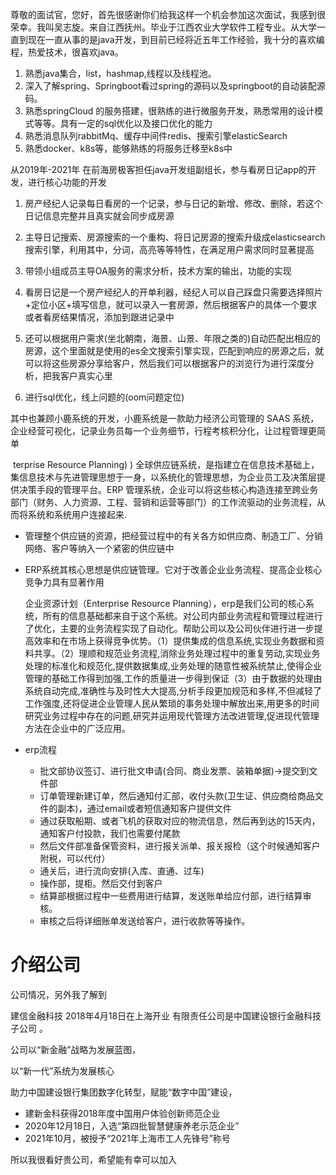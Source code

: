  尊敬的面试官，您好，首先很感谢你们给我这样一个机会参加这次面试，我感到很荣幸。我叫吴志旋。来自江西抚州。毕业于江西农业大学软件工程专业。从大学一直到现在一直从事的是java开发，到目前已经将近五年工作经验，我十分的喜欢编程，热爱技术，很喜欢java。

1. 熟悉java集合，list，hashmap,线程以及线程池。
2. 深入了解spring、Springboot看过spring的源码以及springboot的自动装配源码。
3. 熟悉springCloud 的服务搭建，很熟练的进行微服务开发，熟悉常用的设计模式等等。具有一定的sql优化以及接口优化的能力
4. 熟悉消息队列rabbitMq、缓存中间件redis、搜索引擎elasticSearch
5. 熟悉docker、k8s等，能够熟练的将服务迁移至k8s中

从2019年-2021年 在前海房极客担任java开发组副组长，参与看房日记app的开发，进行核心功能的开发

1. 房产经纪人记录每日看房的一个记录，参与日记的新增、修改、删除，若这个日记信息完整并且真实就会同步成房源
2. 主导日记搜索、房源搜索的一个重构、将日记房源的搜索升级成elasticsearch搜索引擎，利用其中，分词，高亮等等特性，在满足用户需求同时显著提高
3. 带领小组成员主导OA服务的需求分析，技术方案的输出，功能的实现

1. 看房日记是一个房产经纪人的开单利器，经纪人可以自己踩盘只需要选择照片+定位小区+填写信息，就可以录入一套房源，然后根据客户的具体一个要求或者看房结果情况，添加到跟进记录中
2. 还可以根据用户需求(坐北朝南，海景、山景、年限之类的)自动匹配出相应的房源，这个里面就是使用的es全文搜索引擎实现，匹配到响应的房源之后，就可以将这些房源分享给客户，然后我们可以根据客户的浏览行为进行深度分析，把我客户真实心里
3. 进行sql优化，线上问题的(oom问题定位)

其中也兼顾小鹿系统的开发，小鹿系统是一款助力经济公司管理的 SAAS 系统，企业经营可视化，记录业务员每一个业务细节，行程考核积分化，让过程管理更简单



​	terprise Resource Planning) ) 全球供应链系统，是指建立在信息技术基础上，集信息技术与先进管理思想于一身，以系统化的管理思想，为企业员工及决策层提供决策手段的管理平台。ERP 管理系统，企业可以将这些核心构造连接至跨业务部门（财务、人力资源、工程、营销和运营等部门）的工作流驱动的业务流程，从而将系统和系统用户连接起来.

+ 管理整个供应链的资源，把经营过程中的有关各方如供应商、制造工厂、分销网络、客户等纳入一个紧密的供应链中

+ ERP系统其核心思想是供应链管理。它对于改善企业业务流程、提高企业核心竞争力具有显著作用

  企业资源计划（Enterprise Resource Planning），erp是我们公司的核心系统，所有的信息基础都来自于这个系统。对公司内部业务流程和管理过程进行了优化，主要的业务流程实现了自动化。帮助公司以及公司伙伴进行进一步提高效率和在市场上获得竞争优势。（1）提供集成的信息系统,实现业务数据和资料共享。（2）理顺和规范业务流程,消除业务处理过程中的重复劳动,实现业务处理的标准化和规范化,提供数据集成,业务处理的随意性被系统禁止,使得企业管理的基础工作得到加强,工作的质量进一步得到保证（3）由于数据的处理由系统自动完成,准确性与及时性大大提高,分析手段更加规范和多样,不但减轻了工作强度,还将促进企业管理人民从繁琐的事务处理中解放出来,用更多的时间研究业务过程中存在的问题,研究并运用现代管理方法改进管理,促进现代管理方法在企业中的广泛应用。

+ erp流程
  + 批文部协议签订、进行批文申请(合同、商业发票、装箱单据)->提交到文件部
  + 订单管理新建订单，然后通知付汇部，收付头款(卫生证、供应商给商品文件的副本)，通过email或者短信通知客户提供文件
  + 通过获取船期、或者飞机的获取对应的物流信息，然后再到达的15天内，通知客户付投款，我们也需要付尾款
  + 然后文件部准备保管资料，进行报关派单、报关报检（这个时候通知客户附税，可以代付）
  + 通关后，进行流向安排(入库、直通、过车)
  + 操作部，提柜。然后交付到客户
  + 结算部根据过程中一些费用进行结算，发送账单给应付部，进行结算审核。
  + 审核之后将详细账单发送给客户，进行收款等等操作。

# 介绍公司	

公司情况，另外我了解到   

建信金融科技 2018年4月18日在上海开业 有限责任公司是中国建设银行金融科技子公司 。

公司以“新金融”战略为发展蓝图，

以“新一代”系统为发展核心	

助力中国建设银行集团数字化转型，赋能“数字中国”建设，

+ 建新金科获得2018年度中国用户体验创新师范企业
+ 2020年12月18日，入选“第四批智慧健康养老示范企业”
+ 2021年10月，被授予“2021年上海市工人先锋号”称号

所以我很看好贵公司，希望能有幸可以加入